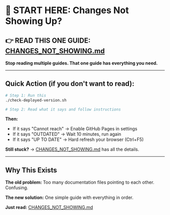 # 🚨 START HERE: Changes Not Showing Up?

## 👉 READ THIS ONE GUIDE: [CHANGES_NOT_SHOWING.md](./CHANGES_NOT_SHOWING.md)

**Stop reading multiple guides. That one guide has everything you need.**

---

## Quick Action (if you don't want to read):

```bash
# Step 1: Run this
./check-deployed-version.sh

# Step 2: Read what it says and follow instructions
```

**Then:**
- If it says "Cannot reach" → Enable GitHub Pages in settings
- If it says "OUTDATED" → Wait 10 minutes, run again
- If it says "UP TO DATE" → Hard refresh your browser (Ctrl+F5)

**Still stuck?** → [CHANGES_NOT_SHOWING.md](./CHANGES_NOT_SHOWING.md) has all the details.

---

## Why This Exists

**The old problem:** Too many documentation files pointing to each other. Confusing.

**The new solution:** One simple guide with everything in order.

**Just read:** [CHANGES_NOT_SHOWING.md](./CHANGES_NOT_SHOWING.md)
